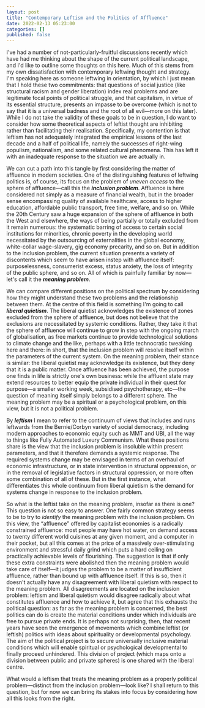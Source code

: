 ```yaml
---
layout: post
title: "Contemporary Leftism and the Politics of Affluence"
date: 2022-02-13 05:23:00
categories: []
published: false
---
```


I've had a number of not-particularly-fruitful discussions recently which have had me thinking about the shape of the current political landscape, and I'd like to outline some thoughts on this here. Much of this stems from my own dissatisfaction with contemporary leftwing thought and strategy. I'm speaking here as someone leftwing in orientation, by which I just mean that I hold these two commitments: that questions of social justice (like structural racism and gender liberation) index real problems and are legitimate focal points of political struggle, and that capitalism, in virtue of its essential structure, presents an impasse to be overcome (which is not to say that it is a universal badness and the root of all evil—more on this later). While I do not take the validity of these goals to be in question, I do want to consider how some theoretical aspects of leftist thought are inhibiting rather than facilitating their realisation. Specifically, my contention is that leftism has not adequately integrated the empirical lessons of the last decade and a half of political life, namely the successes of right-wing populism, nationalism, and some related cultural phenomena. This has left it with an inadequate response to the situation we are actually in.

We can cut a path into this tangle by first considering the matter of affluence in modern societies. One of the distinguishing features of leftwing politics is, of course, its focus on the problem of _uneven access_ to the sphere of affluence—call this the _**inclusion problem**_. Affluence is here considered not simply as a measure of financial wealth, but in the broader sense encompassing quality of available healthcare, access to higher education, affordable public transport, free time, welfare, and so on. While the 20th Century saw a huge expansion of the sphere of affluence in both the West and elsewhere, the ways of being partially or totally excluded from it remain numerous: the systematic barring of access to certain social institutions for minorities, chronic poverty in the developing world necessitated by the outsourcing of externalities in the global economy, white-collar wage-slavery, gig economy precarity, and so on. But in addition to the inclusion problem, the current situation presents a variety of discontents which seem to have arisen instep with affluence itself: purposelessness, consumerist excess, status anxiety, the loss of integrity of the public sphere, and so on. All of which is painfully familiar by now—let's call it the _**meaning problem**_.

We can compare different positions on the political spectrum by considering how they might understand these two problems and the relationship between them. At the centre of this field is something I'm going to call _**liberal quietism**_. The liberal quietist acknowledges the existence of zones excluded from the sphere of affluence, but does not believe that the exclusions are necessitated by systemic conditions. Rather, they take it that the sphere of affluence will continue to grow in step with the ongoing march of globalisation, as free markets continue to provide technological solutions to climate change and the like, perhaps with a little technocratic tweaking here and there: in short, that the inclusion problem will resolve itself within the parameters of the current system. On the meaning problem, their stance is similar: the liberal quietist may acknowledge its existence, but they deny that it is a public matter. Once affluence has been achieved, the purpose one finds in life is strictly one's own business: while the affluent state may extend resources to better equip the private individual in their quest for purpose—a smaller working week, subsidised psychotherapy, etc—the question of meaning itself simply belongs to a different sphere. The meaning problem may be a spiritual or a psychological problem, on this view, but it is not a political problem.

By _**leftism**_ I mean to refer to the continuum of views that includes and runs leftwards from the Bernie/Corbyn variety of social democracy, including modern approaches to economic equity such as MMT and UBI, all the way to things like Fully Automated Luxury Communism. What these positions share is the view that the inclusion problem is insoluble within present parameters, and that it therefore demands a systemic response. The required systems change may be envisaged in terms of an overhaul of economic infrastructure, or in state intervention in structural oppression, or in the removal of legislative factors in structural oppression, or more often some combination of all of these. But in the first instance, what differentiates this whole continuum from liberal quietism is the demand for systems change in response to the inclusion problem.

So what is the leftist take on the meaning problem, insofar as there is one? This question is not so easy to answer. One fairly common strategy seems to be to try to _identify_ the meaning problem with the inclusion problem. On this view, the “affluence” offered by capitalist economies is a radically constrained affluence: most people may have hot water, on demand access to twenty different world cuisines at any given moment, and a computer in their pocket, but all this comes at the price of a massively over-stimulating environment and stressful daily grind which puts a hard ceiling on practically achievable levels of flourishing. The suggestion is that if only these extra constraints were abolished then the meaning problem would take care of itself—it judges the problem to be a matter of insufficient affluence, rather than bound up with affluence itself. If this is so, then it doesn't actually have any disagreement with liberal quietism with respect to the meaning problem. All disagreements are located on the inclusion problem: leftism and liberal quietism would disagree radically about what constitutes affluence and how to achieve it, but agree that this exhausts the political question: as far as the meaning problem is concerned, the best politics can do is create the material conditions under which individuals are free to pursue private ends. It is perhaps not surprising, then, that recent years have seen the emergence of movements which combine leftist (or leftish) politics with ideas about spirituality or developmental psychology. The aim of the political project is to secure universally inclusive material conditions which will enable spiritual or psychological developmental to finally proceed unhindered. This division of project (which maps onto a division between public and private spheres) is one shared with the liberal centre.

What would a leftism that treats the meaning problem as a properly political problem—distinct from the inclusion problem—look like? I shall return to this question, but for now we can bring its stakes into focus by considering how all this looks from the right.

